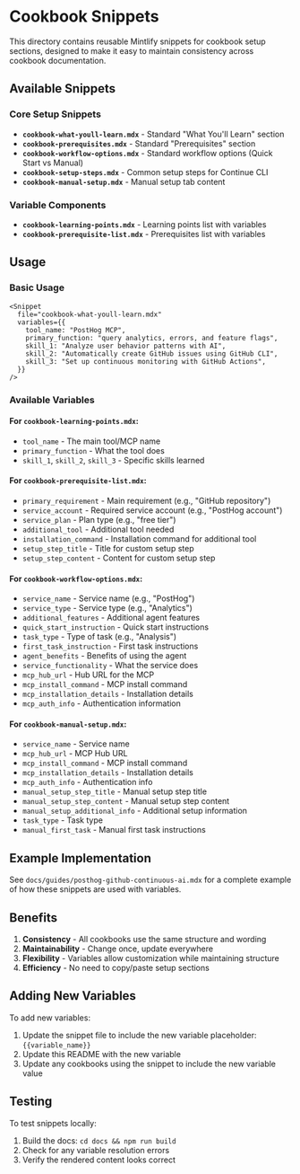 # Cookbook Snippets

This directory contains reusable Mintlify snippets for cookbook setup sections, designed to make it easy to maintain consistency across cookbook documentation.

## Available Snippets

### Core Setup Snippets

- **`cookbook-what-youll-learn.mdx`** - Standard "What You'll Learn" section
- **`cookbook-prerequisites.mdx`** - Standard "Prerequisites" section
- **`cookbook-workflow-options.mdx`** - Standard workflow options (Quick Start vs Manual)
- **`cookbook-setup-steps.mdx`** - Common setup steps for Continue CLI
- **`cookbook-manual-setup.mdx`** - Manual setup tab content

### Variable Components

- **`cookbook-learning-points.mdx`** - Learning points list with variables
- **`cookbook-prerequisite-list.mdx`** - Prerequisites list with variables

## Usage

### Basic Usage

```mdx
<Snippet
  file="cookbook-what-youll-learn.mdx"
  variables={{
    tool_name: "PostHog MCP",
    primary_function: "query analytics, errors, and feature flags",
    skill_1: "Analyze user behavior patterns with AI",
    skill_2: "Automatically create GitHub issues using GitHub CLI",
    skill_3: "Set up continuous monitoring with GitHub Actions",
  }}
/>
```

### Available Variables

#### For `cookbook-learning-points.mdx`:

- `tool_name` - The main tool/MCP name
- `primary_function` - What the tool does
- `skill_1`, `skill_2`, `skill_3` - Specific skills learned

#### For `cookbook-prerequisite-list.mdx`:

- `primary_requirement` - Main requirement (e.g., "GitHub repository")
- `service_account` - Required service account (e.g., "PostHog account")
- `service_plan` - Plan type (e.g., "free tier")
- `additional_tool` - Additional tool needed
- `installation_command` - Installation command for additional tool
- `setup_step_title` - Title for custom setup step
- `setup_step_content` - Content for custom setup step

#### For `cookbook-workflow-options.mdx`:

- `service_name` - Service name (e.g., "PostHog")
- `service_type` - Service type (e.g., "Analytics")
- `additional_features` - Additional agent features
- `quick_start_instruction` - Quick start instructions
- `task_type` - Type of task (e.g., "Analysis")
- `first_task_instruction` - First task instructions
- `agent_benefits` - Benefits of using the agent
- `service_functionality` - What the service does
- `mcp_hub_url` - Hub URL for the MCP
- `mcp_install_command` - MCP install command
- `mcp_installation_details` - Installation details
- `mcp_auth_info` - Authentication information

#### For `cookbook-manual-setup.mdx`:

- `service_name` - Service name
- `mcp_hub_url` - MCP Hub URL
- `mcp_install_command` - MCP install command
- `mcp_installation_details` - Installation details
- `mcp_auth_info` - Authentication info
- `manual_setup_step_title` - Manual setup step title
- `manual_setup_step_content` - Manual setup step content
- `manual_setup_additional_info` - Additional setup information
- `task_type` - Task type
- `manual_first_task` - Manual first task instructions

## Example Implementation

See `docs/guides/posthog-github-continuous-ai.mdx` for a complete example of how these snippets are used with variables.

## Benefits

1. **Consistency** - All cookbooks use the same structure and wording
2. **Maintainability** - Change once, update everywhere
3. **Flexibility** - Variables allow customization while maintaining structure
4. **Efficiency** - No need to copy/paste setup sections

## Adding New Variables

To add new variables:

1. Update the snippet file to include the new variable placeholder: `{{variable_name}}`
2. Update this README with the new variable
3. Update any cookbooks using the snippet to include the new variable value

## Testing

To test snippets locally:

1. Build the docs: `cd docs && npm run build`
2. Check for any variable resolution errors
3. Verify the rendered content looks correct
